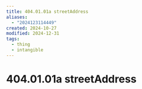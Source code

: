 ```yaml
---
title: 404.01.01a streetAddress
aliases:
  - "2024123114449"
created: 2024-10-27
modified: 2024-12-31
tags:
  - thing
  - intangible
---
```

# 404.01.01a streetAddress
